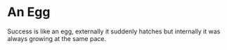 # An Egg

Success is like an egg, externally it suddenly hatches but internally it was always growing at the same pace.

